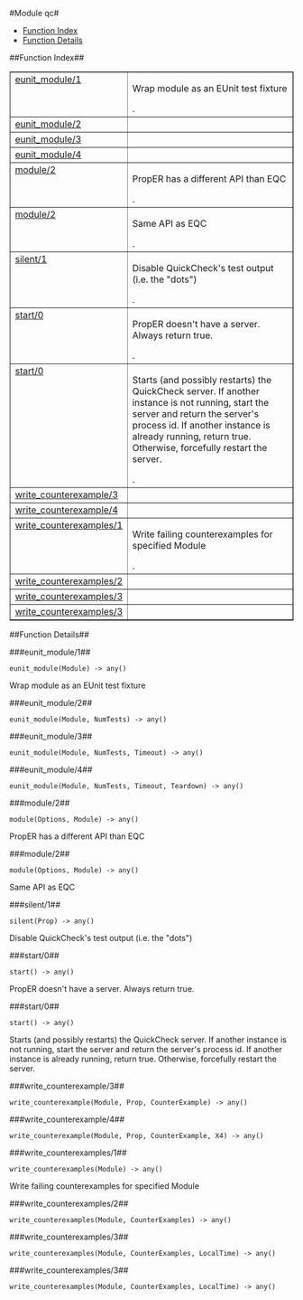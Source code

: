 

#Module qc#
* [Function Index](#index)
* [Function Details](#functions)


<a name="index"></a>

##Function Index##


<table width="100%" border="1" cellspacing="0" cellpadding="2" summary="function index"><tr><td valign="top"><a href="#eunit_module-1">eunit_module/1</a></td><td><p>Wrap module as an EUnit test fixture</p>.</td></tr><tr><td valign="top"><a href="#eunit_module-2">eunit_module/2</a></td><td></td></tr><tr><td valign="top"><a href="#eunit_module-3">eunit_module/3</a></td><td></td></tr><tr><td valign="top"><a href="#eunit_module-4">eunit_module/4</a></td><td></td></tr><tr><td valign="top"><a href="#module-2">module/2</a></td><td><p>PropER has a different API than EQC</p>.</td></tr><tr><td valign="top"><a href="#module-2">module/2</a></td><td><p>Same API as EQC</p>.</td></tr><tr><td valign="top"><a href="#silent-1">silent/1</a></td><td><p>Disable QuickCheck's test output (i.e. the "dots")</p>.</td></tr><tr><td valign="top"><a href="#start-0">start/0</a></td><td><p>PropER doesn't have a server.  Always return true.</p>.</td></tr><tr><td valign="top"><a href="#start-0">start/0</a></td><td><p>Starts (and possibly restarts) the QuickCheck server. If
another instance is not running, start the server and return the
server's process id.  If another instance is already running,
return true.  Otherwise, forcefully restart the server.</p>.</td></tr><tr><td valign="top"><a href="#write_counterexample-3">write_counterexample/3</a></td><td></td></tr><tr><td valign="top"><a href="#write_counterexample-4">write_counterexample/4</a></td><td></td></tr><tr><td valign="top"><a href="#write_counterexamples-1">write_counterexamples/1</a></td><td><p>Write failing counterexamples for specified Module</p>.</td></tr><tr><td valign="top"><a href="#write_counterexamples-2">write_counterexamples/2</a></td><td></td></tr><tr><td valign="top"><a href="#write_counterexamples-3">write_counterexamples/3</a></td><td></td></tr><tr><td valign="top"><a href="#write_counterexamples-3">write_counterexamples/3</a></td><td></td></tr></table>


<a name="functions"></a>

##Function Details##

<a name="eunit_module-1"></a>

###eunit_module/1##


`eunit_module(Module) -> any()`

<p>Wrap module as an EUnit test fixture</p>
<a name="eunit_module-2"></a>

###eunit_module/2##


`eunit_module(Module, NumTests) -> any()`

<a name="eunit_module-3"></a>

###eunit_module/3##


`eunit_module(Module, NumTests, Timeout) -> any()`

<a name="eunit_module-4"></a>

###eunit_module/4##


`eunit_module(Module, NumTests, Timeout, Teardown) -> any()`

<a name="module-2"></a>

###module/2##


`module(Options, Module) -> any()`

<p>PropER has a different API than EQC</p>
<a name="module-2"></a>

###module/2##


`module(Options, Module) -> any()`

<p>Same API as EQC</p>
<a name="silent-1"></a>

###silent/1##


`silent(Prop) -> any()`

<p>Disable QuickCheck's test output (i.e. the "dots")</p>
<a name="start-0"></a>

###start/0##


`start() -> any()`

<p>PropER doesn't have a server.  Always return true.</p>
<a name="start-0"></a>

###start/0##


`start() -> any()`

<p>Starts (and possibly restarts) the QuickCheck server. If
another instance is not running, start the server and return the
server's process id.  If another instance is already running,
return true.  Otherwise, forcefully restart the server.</p>
<a name="write_counterexample-3"></a>

###write_counterexample/3##


`write_counterexample(Module, Prop, CounterExample) -> any()`

<a name="write_counterexample-4"></a>

###write_counterexample/4##


`write_counterexample(Module, Prop, CounterExample, X4) -> any()`

<a name="write_counterexamples-1"></a>

###write_counterexamples/1##


`write_counterexamples(Module) -> any()`

<p>Write failing counterexamples for specified Module</p>
<a name="write_counterexamples-2"></a>

###write_counterexamples/2##


`write_counterexamples(Module, CounterExamples) -> any()`

<a name="write_counterexamples-3"></a>

###write_counterexamples/3##


`write_counterexamples(Module, CounterExamples, LocalTime) -> any()`

<a name="write_counterexamples-3"></a>

###write_counterexamples/3##


`write_counterexamples(Module, CounterExamples, LocalTime) -> any()`

